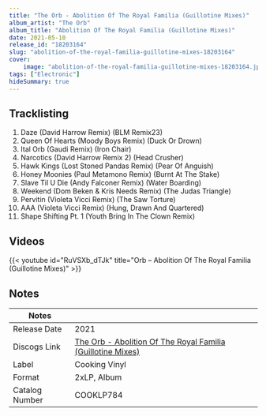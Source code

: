 ```yaml
---
title: "The Orb - Abolition Of The Royal Familia (Guillotine Mixes)"
album_artist: "The Orb"
album_title: "Abolition Of The Royal Familia (Guillotine Mixes)"
date: 2021-05-10
release_id: "18203164"
slug: "abolition-of-the-royal-familia-guillotine-mixes-18203164"
cover:
    image: "abolition-of-the-royal-familia-guillotine-mixes-18203164.jpg"
tags: ["Electronic"]
hideSummary: true
---
```


## Tracklisting
1. Daze (David Harrow Remix) (BLM Remix23)
2. Queen Of Hearts (Moody Boys Remix) (Duck Or Drown)
3. Ital Orb (Gaudi Remix) (Iron Chair)
4. Narcotics (David Harrow Remix 2) (Head Crusher)
5. Hawk Kings (Lost Stoned Pandas Remix) (Pear Of Anguish)
6. Honey Moonies (Paul Metamono Remix) (Burnt At The Stake)
7. Slave Til U Die (Andy Falconer Remix) (Water Boarding)
8. Weekend (Dom Beken & Kris Needs Remix) (The Judas Triangle)
9. Pervitin (Violeta Vicci Remix) (The Saw Torture)
10. AAA (Violeta Vicci Remix) (Hung, Drawn And Quartered)
11. Shape Shifting Pt. 1 (Youth Bring In The Clown Remix)

## Videos
{{< youtube id="RuVSXb_dTJk" title="Orb – Abolition Of The Royal Familia (Guillotine Mixes)" >}}

## Notes

| Notes          |             |
| ---------------| ----------- |
| Release Date   | 2021 |
| Discogs Link   | [The Orb - Abolition Of The Royal Familia (Guillotine Mixes)](https://www.discogs.com/release/18203164) |
| Label          | Cooking Vinyl |
| Format         | 2xLP, Album |
| Catalog Number | COOKLP784 |

